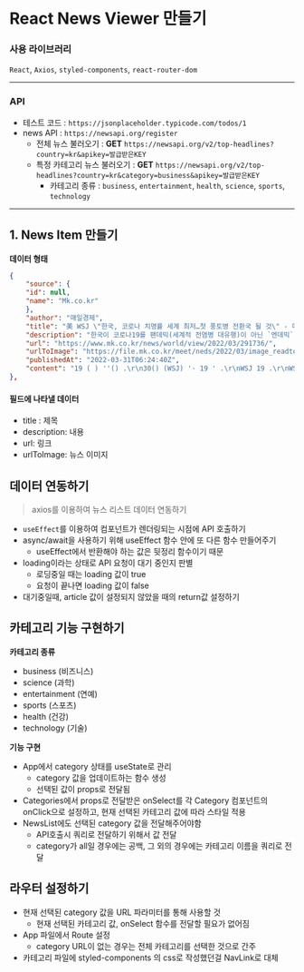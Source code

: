 # React News Viewer 만들기

### 사용 라이브러리

`React`, `Axios`, `styled-components`, `react-router-dom`

---

### API

-   테스트 코드 : `https://jsonplaceholder.typicode.com/todos/1`
-   news API : `https://newsapi.org/register`
    -   전체 뉴스 불러오기 : **GET** `https://newsapi.org/v2/top-headlines?country=kr&apikey=발급받은KEY`
    -   특정 카테고리 뉴스 불러오기 : **GET** `https://newsapi.org/v2/top-headlines?country=kr&category=business&apikey=발급받은KEY`
        -   카테고리 종류 : `business`, `entertainment`, `health`, `science`, `sports`, `technology`

---

## 1. News Item 만들기

**데이터 형태**

```json
{
    "source": {
    "id": null,
    "name": "Mk.co.kr"
    },
    "author": "매일경제",
    "title": "美 WSJ \"한국, 코로나 치명률 세계 최저…첫 풍토병 전환국 될 것\" - 매일경제",
    "description": "한국이 코로나19를 팬데믹(세계적 전염병 대유행)이 아닌 `엔데믹`(풍토병) 수준으로 낮추는 세계 최초의 국가가 될 수 있다는 전망이 제기됐다.  지난 30일(현지시각) 미국 월스트리트저널(WSJ)은 `한국·싱가포르 등 아시아 국가들은 코로",
    "url": "https://www.mk.co.kr/news/world/view/2022/03/291736/",
    "urlToImage": "https://file.mk.co.kr/meet/neds/2022/03/image_readtop_2022_291736_16487078804993631.jpg",
    "publishedAt": "2022-03-31T06:24:40Z",
    "content": "19 ( ) ''() .\r\n30() (WSJ) '· 19 ' .\r\nWSJ 19 .\r\nWSJ 19 . 3 19 3 , 0.12%. (1.22%), (0.79%), (0.44%) .\r\n, , , 19 .\r\nWSJ \" 19 \" \" · \" .\r\n. 19 1 2 . 19 .\r\n19 .\r\n19 29 .\r\n[ ][ &amp; mk.co.kr, ]"
},
```

#### 필드에 나타낼 데이터

-   title : 제목
-   description: 내용
-   url: 링크
-   urlToImage: 뉴스 이미지

## 데이터 연동하기

> axios를 이용하여 뉴스 리스트 데이터 연동하기

-   `useEffect`를 이용하여 컴포넌트가 렌더링되는 시점에 API 호출하기
-   async/await을 사용하기 위해 useEffect 함수 안에 또 다른 함수 만들어주기
    -   useEffect에서 반환해야 하는 값은 뒷정리 함수이기 때문
-   loading이라는 상태로 API 요청이 대기 중인지 판별
    -   로딩중일 때는 loading 값이 true
    -   요청이 끝나면 loading 값이 false
-   대기중일때, article 값이 설정되지 않았을 때의 return값 설정하기

## 카테고리 기능 구현하기

**카테고리 종류**

-   business (비즈니스)
-   science (과학)
-   entertainment (연예)
-   sports (스포츠)
-   health (건강)
-   technology (기술)

**기능 구현**

-   App에서 category 상태를 useState로 관리
    -   category 값을 업데이트하는 함수 생성
    -   선택된 값이 props로 전달됨
-   Categories에서 props로 전달받은 onSelect를 각 Category 컴포넌트의 onClick으로 설정하고, 현재 선택된 카테고리 값에 따라 스타일 적용
-   NewsList에도 선택된 category 값을 전달해주어야함
    -   API호출시 쿼리로 전달하기 위해서 값 전달
    -   category가 all일 경우에는 공백, 그 외의 경우에는 카테고리 이름을 쿼리로 전달

## 라우터 설정하기

-   현재 선택된 category 값을 URL 파라미터를 통해 사용할 것
    -   현재 선택된 카테고리 값, onSelect 함수를 전달할 필요가 없어짐
-   App 파일에서 Route 설정
    -   category URL이 없는 경우는 전체 카테고리를 선택한 것으로 간주
-   카테고리 파일에 styled-components 의 css로 작성했던걸 NavLink로 대체
